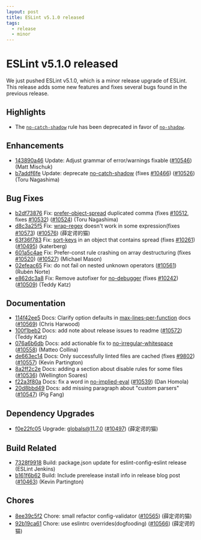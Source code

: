 ```yaml
---
layout: post
title: ESLint v5.1.0 released
tags:
  - release
  - minor
---
```

# ESLint v5.1.0 released

We just pushed ESLint v5.1.0, which is a minor release upgrade of ESLint. This release adds some new features and fixes several bugs found in the previous release.


## Highlights

* The [`no-catch-shadow`](/docs/rules/no-catch-shadow) rule has been deprecated in favor of [`no-shadow`](/docs/rules/no-shadow).





## Enhancements


* [143890a46](https://github.com/eslint/eslint/commit/143890a46) Update: Adjust grammar of error/warnings fixable ([#10546](https://github.com/eslint/eslint/issues/10546)) (Matt Mischuk)
* [b7addf6fe](https://github.com/eslint/eslint/commit/b7addf6fe) Update: deprecate [no-catch-shadow](/docs/rules/no-catch-shadow) (fixes [#10466](https://github.com/eslint/eslint/issues/10466)) ([#10526](https://github.com/eslint/eslint/issues/10526)) (Toru Nagashima)




## Bug Fixes


* [b2df73876](https://github.com/eslint/eslint/commit/b2df73876) Fix: [prefer-object-spread](/docs/rules/prefer-object-spread) duplicated comma (fixes [#10512](https://github.com/eslint/eslint/issues/10512), fixes [#10532](https://github.com/eslint/eslint/issues/10532)) ([#10524](https://github.com/eslint/eslint/issues/10524)) (Toru Nagashima)
* [d8c3a25f5](https://github.com/eslint/eslint/commit/d8c3a25f5) Fix: [wrap-regex](/docs/rules/wrap-regex) doesn't work in some expression(fixes [#10573](https://github.com/eslint/eslint/issues/10573)) ([#10576](https://github.com/eslint/eslint/issues/10576)) (薛定谔的猫)
* [63f36f783](https://github.com/eslint/eslint/commit/63f36f783) Fix: [sort-keys](/docs/rules/sort-keys) in an object that contains spread (fixes [#10261](https://github.com/eslint/eslint/issues/10261)) ([#10495](https://github.com/eslint/eslint/issues/10495)) (katerberg)
* [601a5c4ae](https://github.com/eslint/eslint/commit/601a5c4ae) Fix: Prefer-const rule crashing on array destructuring (fixes [#10520](https://github.com/eslint/eslint/issues/10520)) ([#10527](https://github.com/eslint/eslint/issues/10527)) (Michael Mason)
* [02efeac65](https://github.com/eslint/eslint/commit/02efeac65) Fix: do not fail on nested unknown operators ([#10561](https://github.com/eslint/eslint/issues/10561)) (Rubén Norte)
* [e862dc3a8](https://github.com/eslint/eslint/commit/e862dc3a8) Fix: Remove autofixer for [no-debugger](/docs/rules/no-debugger) (fixes [#10242](https://github.com/eslint/eslint/issues/10242)) ([#10509](https://github.com/eslint/eslint/issues/10509)) (Teddy Katz)




## Documentation


* [114f42ee5](https://github.com/eslint/eslint/commit/114f42ee5) Docs: Clarify option defaults in [max-lines-per-function](/docs/rules/max-lines-per-function) docs ([#10569](https://github.com/eslint/eslint/issues/10569)) (Chris Harwood)
* [100f1beb2](https://github.com/eslint/eslint/commit/100f1beb2) Docs: add note about release issues to readme ([#10572](https://github.com/eslint/eslint/issues/10572)) (Teddy Katz)
* [076a6b6db](https://github.com/eslint/eslint/commit/076a6b6db) Docs: add actionable fix to [no-irregular-whitespace](/docs/rules/no-irregular-whitespace) ([#10558](https://github.com/eslint/eslint/issues/10558)) (Matteo Collina)
* [de663ec14](https://github.com/eslint/eslint/commit/de663ec14) Docs: Only successfully linted files are cached (fixes [#9802](https://github.com/eslint/eslint/issues/9802)) ([#10557](https://github.com/eslint/eslint/issues/10557)) (Kevin Partington)
* [8a2ff2c2e](https://github.com/eslint/eslint/commit/8a2ff2c2e) Docs:  adding a section about disable rules for some files ([#10536](https://github.com/eslint/eslint/issues/10536)) (Wellington Soares)
* [f22a3f80a](https://github.com/eslint/eslint/commit/f22a3f80a) Docs: fix a word in [no-implied-eval](/docs/rules/no-implied-eval) ([#10539](https://github.com/eslint/eslint/issues/10539)) (Dan Homola)
* [20d8bbd49](https://github.com/eslint/eslint/commit/20d8bbd49) Docs: add missing paragraph about "custom parsers" ([#10547](https://github.com/eslint/eslint/issues/10547)) (Pig Fang)




## Dependency Upgrades


* [f0e22fc05](https://github.com/eslint/eslint/commit/f0e22fc05) Upgrade: globals@11.7.0 ([#10497](https://github.com/eslint/eslint/issues/10497)) (薛定谔的猫)




## Build Related


* [7328f9918](https://github.com/eslint/eslint/commit/7328f9918) Build: package.json update for eslint-config-eslint release (ESLint Jenkins)
* [b161f6b62](https://github.com/eslint/eslint/commit/b161f6b62) Build: Include prerelease install info in release blog post ([#10463](https://github.com/eslint/eslint/issues/10463)) (Kevin Partington)




## Chores


* [8ee39c5f2](https://github.com/eslint/eslint/commit/8ee39c5f2) Chore: small refactor config-validator ([#10565](https://github.com/eslint/eslint/issues/10565)) (薛定谔的猫)
* [92b19ca61](https://github.com/eslint/eslint/commit/92b19ca61) Chore: use eslintrc overrides(dogfooding) ([#10566](https://github.com/eslint/eslint/issues/10566)) (薛定谔的猫)


